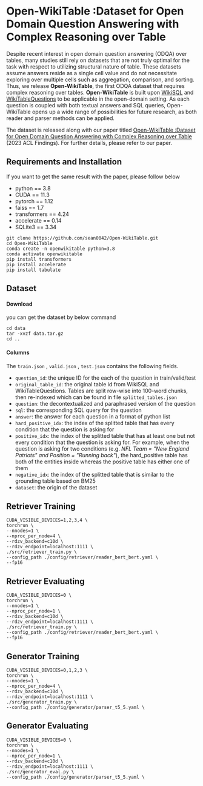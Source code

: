 # Open-WikiTable :Dataset for Open Domain Question Answering with Complex Reasoning over Table

Despite recent interest in open domain question answering (ODQA) over tables, many studies still rely on datasets that are not truly optimal for the task with respect to utilizing structural nature of table. These datasets assume answers reside as a single cell value and do not necessitate exploring over multiple cells such as aggregation, comparison, and sorting. Thus, we release **Open-WikiTable**, the first ODQA dataset that requires complex reasoning over tables. **Open-WikiTable** is built upon [WikiSQL](https://github.com/salesforce/WikiSQL) and [WikiTableQuestions](https://github.com/ppasupat/WikiTableQuestions) to be applicable in the open-domain setting. As each question is coupled with both textual answers and SQL queries, Open-WikiTable opens up a wide range of possibilities for future research, as both reader and parser methods can be applied. 

The dataset is released along with our paper titled [Open-WikiTable :Dataset for Open Domain Question Answering with Complex Reasoning over Table](https://arxiv.org/abs/2305.07288) (2023 ACL Findings). For further details, please refer to our paper.



## Requirements and Installation
If you want to get the same result with the paper, please follow below 


- python == 3.8
- CUDA == 11.3
- pytorch == 1.12
- faiss == 1.7
- transformers == 4.24
- accelerate == 0.14
- SQLite3 == 3.34

```
git clone https://github.com/sean0042/Open-WikiTable.git
cd Open-WikiTable
conda create -n openwikitable python=3.8
conda activate openwikitable
pip install transformers
pip install accelerate
pip install tabulate
```

## Dataset

#### Download
you can get the dataset by below command

```
cd data
tar -xvzf data.tar.gz
cd ..

```

#### Columns

The `train.json` , `valid.json` , `test.json` contains the following fields.

- `question_id`: the unique ID for the each of the question in train/valid/test
- `original_table_id`: the original table id from WikiSQL and WikiTableQuestions. Tables are split row-wise into 100-word chunks, then re-indexed which can be found in file `splitted_tables.json`
- `question`: the decontextualized and paraphrased version of the question
- `sql`: the corresponding SQL query for the question 
- `answer`: the answer for each question in a format of python list
- `hard_positive_idx`: the index of the splitted table that has every condition that the question is asking for 
- `positive_idx`: the index of the splitted table that has at least one but not every condition that the question is asking for. For example, when the question is asking for two conditions (e.g. *NFL Team = "New England Patriots" and Position = "Running back"*), the hard_positive table has both of the entities inside whereas the positive table has either one of them
- `negative_idx`: the index of the splitted table that is similar to the grounding table based on BM25
- `dataset`: the origin of the dataset

## Retriever Training
```
CUDA_VISIBLE_DEVICES=1,2,3,4 \
torchrun \
--nnodes=1 \
--nproc_per_node=4 \
--rdzv_backend=c10d \
--rdzv_endpoint=localhost:1111 \
./src/retriever_train.py \
--config_path ./config/retriever/reader_bert_bert.yaml \
--fp16
```

## Retriever Evaluating
```
CUDA_VISIBLE_DEVICES=0 \
torchrun \
--nnodes=1 \
--nproc_per_node=1 \
--rdzv_backend=c10d \
--rdzv_endpoint=localhost:1111 \
./src/retriever_train.py \
--config_path ./config/retriever/reader_bert_bert.yaml \
--fp16
```

## Generator Training
```
CUDA_VISIBLE_DEVICES=0,1,2,3 \
torchrun \
--nnodes=1 \
--nproc_per_node=4 \
--rdzv_backend=c10d \
--rdzv_endpoint=localhost:1111 \
./src/generator_train.py \
--config_path ./config/generator/parser_t5_5.yaml \
```

## Generator Evaluating
```
CUDA_VISIBLE_DEVICES=0 \
torchrun \
--nnodes=1 \
--nproc_per_node=1 \
--rdzv_backend=c10d \
--rdzv_endpoint=localhost:1111 \
./src/generator_eval.py \
--config_path ./config/generator/parser_t5_5.yaml \
```